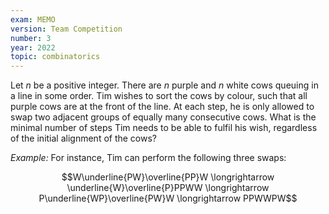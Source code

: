 ```yaml
---
exam: MEMO
version: Team Competition
number: 3
year: 2022
topic: combinatorics
---
```


Let $n$ be a positive integer. There are $n$ purple and $n$ white cows queuing in a line in some order. Tim wishes to sort the cows by colour, such that all purple cows are at the front of the line. At each step, he is only allowed to swap two adjacent groups of equally many consecutive cows. What is the minimal number of steps Tim needs to be able to fulfil his wish, regardless of the initial alignment of the cows?

*Example:* For instance, Tim can perform the following three swaps:

$$W\underline{PW}\overline{PP}W \longrightarrow \underline{W}\overline{P}PPWW \longrightarrow P\underline{WP}\overline{PW}W \longrightarrow PPWWPW$$
